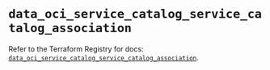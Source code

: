 # `data_oci_service_catalog_service_catalog_association`

Refer to the Terraform Registry for docs: [`data_oci_service_catalog_service_catalog_association`](https://registry.terraform.io/providers/oracle/oci/7.19.0/docs/data-sources/service_catalog_service_catalog_association).
